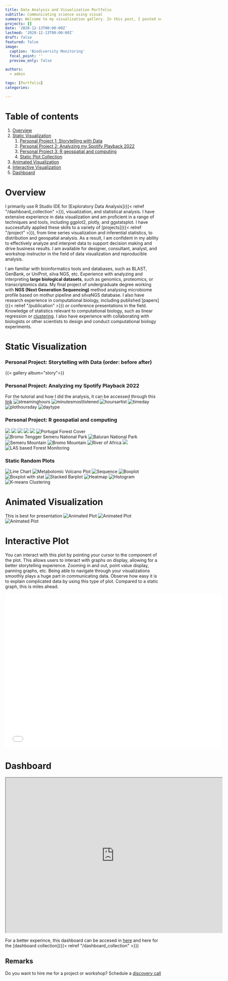 ```yaml
---
title: Data Analysis and Visualization Portfolio 
subtitle: Communicating science using visual
summary: Welcome to my visualization gallery. In this post, I posted several visualizations that I created during my undergraduate study. 
projects: []
date: '2020-12-13T00:00:00Z'
lastmod: '2020-12-13T00:00:00Z'
draft: false
featured: false
image:
  caption: 'Biodiversity Monitoring'
  focal_point: ''
  preview_only: false

authors:
  - admin

tags: [Portfolio]
categories:

---
```

# Table of contents
1. [Overview](#overview)
2. [Static Visualization](#staticviz)
    1. [Personal Project 1: Storytelling with Data](#subparagraph1)
    2. [Personal Project 2: Analyzing my Spotify Playback 2022](#subparagraph2)
    3. [Personal Project 3: R geospatial and computing](#subparagraph3)
    4. [Static Plot Collection](#subparagraph4)
3. [Animated Visualization](#animatedviz)
4. [Interactive Visualization](#interact)
5. [Dashboard](#dashboard)


# Overview  <a name="overview"></a>

I primarily use R Studio IDE for [Exploratory Data Analysis]({{< relref "/dashboard_collection" >}}), visualization, and statistical analysis. I have extensive experience in data visualization and am proficient in a range of techniques and tools, including ggplot2, plotly, and ggstatsplot. I have successfully applied these skills to a variety of [projects]({{< relref "/project" >}}), from time series visualization and inferential statistics, to distribution and geospatial analysis. As a result, I am confident in my ability to effectively analyze and interpret data to support decision making and drive business results. I am available for designer, consultant, analyst, and workshop instructor in the field of data visualization and reproducible analysis.

 I am familiar with bioinformatics tools and databases, such as BLAST, GenBank, or UniProt, silva NGS, etc. Experience with analyzing and interpreting **large biological datasets**, such as genomics, proteomics, or transcriptomics data. My final project of undergraduate degree working with **NGS (Next Generation Sequencing)** method analysing microbiome profile based on mothur pipeline and silvaNGS database. I also have research experience in computational biology, including published [papers]({{< relref "/publication" >}}) or conference presentations in the field. Knowledge of statistics relevant to computational biology, such as linear regression or [clustering](https://danilyanedo7.github.io/praktikumsismikbits/). I also have experience with collaborating with biologists or other scientists to design and conduct computational biology experiments.


# Static Visualization <a name="staticviz"></a>

### Personal Project: Storytelling with Data (order: before after) <a name="subparagraph1"></a>
{{< gallery album="story">}}

### Personal Project: Analyzing my Spotify Playback 2022 <a name="subparagraph2"></a>

For the tutorial and how I did the analysis, it can be accessed through this [link](https://edodanilyan.com/post/spotify/)
![streaminghours](/spot_streaminghours.jpeg 'streaminghours')
![minutesmostlistened](/spot_minutesmostlistened.jpeg 'minutesmostlistened')
![hoursartist](/spot_hoursartist.jpeg 'hoursartist')
![timeday](/spot_timeday.jpeg 'timeday')
![plothoursday](/spot_plothoursday.jpeg 'plothoursday')
![daytype](/spot_daytype.jpeg 'daytype')

### Personal Project: R geospatial and computing <a name="subparagraph3"></a>
![](/mapst.jpeg '')
![](/mapst1.jpeg '')
![](/mapst2.jpeg '')
![](/mapst3.jpeg '')
![](/map.jpeg '')
![](/map2.jpeg 'Portugal Forest Cover')
![](/map3.jpeg 'Bromo Tengger Semeru National Park')
![](/map4.jpeg 'Baluran National Park')
![](/map5.jpeg 'Semeru Mountain')
![](/map6.jpeg 'Bromo Mountain')
![](/map7.jpeg 'River of Africa')
![](/map8.jpeg '')
![](/maplas.jpeg 'LAS based Forest Monitoring')


### Static Random Plots <a name="subparagraph4"></a>
![Line Chart](/lineplot1.jpeg 'Line Chart')
![Metabolomic Volcano Plot](/vplot.jpeg 'Metabolomic Volcano Plot')
![Sequence](/sequence.png 'Dendogram Sequence Analysis')
![Boxplot](/boxplot.jpeg 'Boxplot')
![Boxplot with stat](/boxplotstat.jpeg 'Boxplot with stat')
![Stacked Barplot](/stackedbarplot.png 'Stacked Barplot')
![Heatmap](/heatmap.jpeg 'Heatmap')
![Histogram](/histogram.jpeg 'Histogram')
![K-means Clustering](/kmeans.jpeg 'Clustering')


# Animated Visualization <a name="animatedviz"></a>
This is best for presentation
![Animated Plot](/seedanimation.gif)
![Animated Plot](/animasifire.gif)
![Animated Plot](/animasi4.gif)

# Interactive Plot <a name="interact"></a>
You can interact with this plot by pointing your cursor to the component of the plot. This allows users to interact with graphs on display, allowing for a better storytelling experience. Zooming in and out, point value display, panning graphs, etc. Being able to navigate through your visualizations smoothly plays a huge part in communicating data. Observe how easy it is to explain complicated data by using this type of plot. Compared to a static graph, this is miles ahead.

<iframe width="700" height="500" frameborder="0" scrolling="yes" src="//plotly.com/~danilyanedo/1.embed"></iframe>

# Dashboard <a name="dashboard"></a>

<iframe width="700" height="500" src="https://danilyanedo7.github.io/dashboard/"></iframe> 

For a better experince, this dashboard can be accesed in [here](https://danilyanedo7.github.io/dashboard/) and here for the [dashboard collection]({{< relref "/dashboard_collection" >}})

## Remarks

Do you want to hire me for a project or workshop?  Schedule a  <a href="https://edodanilyan.com/#contact">discovery call</a>
